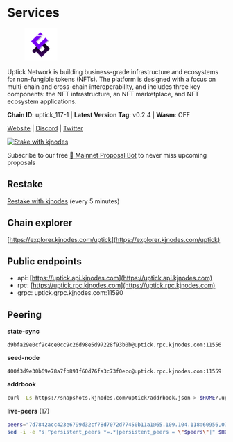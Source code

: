 # Services

<figure><img src="https://raw.githubusercontent.com/kj89/cosmos-images/main/logos/uptick.png" alt=""><figcaption></figcaption></figure>

Uptick Network is building business-grade infrastructure and  ecosystems for non-fungible tokens (NFTs). The platform is  designed with a focus on multi-chain and cross-chain interoperability,  and includes three key components: the NFT infrastructure, an NFT  marketplace, and NFT ecosystem applications.

**Chain ID**: uptick_117-1 | **Latest Version Tag**: v0.2.4 | **Wasm**: OFF

[Website](https://uptick.network) | [Discord](https://discord.gg/UzeHS7fu5H) | [Twitter](https://twitter.com/uptickproject)

[![Stake with kjnodes](https://i.ibb.co/cr44Q8j/button-stake-with-kjnodes.png)](https://restake.app/uptick/uptickvaloper1jqpaf0vgzlxvjx5meq8huweuv2nguqe20seefq)

Subscribe to our free [🤖 Mainnet Proposal Bot](https://t.me/kjnodes_proposal_bot) to never miss upcoming proposals

## Restake

[Restake with kjnodes](https://restake.app/uptick/uptickvaloper1jqpaf0vgzlxvjx5meq8huweuv2nguqe20seefq) (every 5 minutes)
## Chain explorer
[https://explorer.kjnodes.com/uptick](https://explorer.kjnodes.com/uptick)

## Public endpoints

* api: [https://uptick.api.kjnodes.com](https://uptick.api.kjnodes.com)
* rpc: [https://uptick.rpc.kjnodes.com](https://uptick.rpc.kjnodes.com)
* grpc: uptick.grpc.kjnodes.com:11590

## Peering

**state-sync**

```text
d9bfa29e0cf9c4ce0cc9c26d98e5d97228f93b0b@uptick.rpc.kjnodes.com:11556
```

**seed-node**

```text
400f3d9e30b69e78a7fb891f60d76fa3c73f0ecc@uptick.rpc.kjnodes.com:11559
```

**addrbook**
```bash
curl -Ls https://snapshots.kjnodes.com/uptick/addrbook.json > $HOME/.uptickd/config/addrbook.json
```

**live-peers** (17)
```bash
peers="7d7842acc423e6799d32cf78d7072d77450b11a1@65.109.104.118:60956,07933f8021f92499457890184ae228cd4a2a52fb@65.21.90.141:26656,e8704845eaa0f3d39fcdc9c4065f3beb344384db@142.132.152.46:27656,4914c40a9441895f355c600f38ed94756782ab99@146.59.81.204:27856,34d28eeb7be1b245fd64ba2df4cdf62b5eb60dd3@202.61.240.155:30001,f05733da50967e3955e11665b1901d36291dfaee@65.108.195.30:21656,29269b318b35005b4ac39d010cbc3c41a5ab0833@185.144.99.33:26656,81ccbba5cba98cf89bcca74f271380b53afed4c4@154.26.130.207:27656,34d86f3a8dfce7d8b615563c587433c65792f104@185.219.142.221:15656,f2710fe78495a0645b690dbf9296b5d62bc2a39f@148.113.6.229:20456,024a9c6eb41193e7fc76544572c0a8370e80e953@65.109.92.240:3156,b45ee634889abf61c7212b03dbddb853a8a3bc09@185.48.24.112:15656,d9bfa29e0cf9c4ce0cc9c26d98e5d97228f93b0b@65.109.88.38:11556,25d1d39a641af656caee29a4314748707322c29f@65.108.208.101:26656,e71bae28852a0b603f7360ec17fe91e7f065f324@142.132.253.112:35656,9a4ad031b93aacb3e1d08c7c258400ab1086c80b@65.109.58.237:20046,f97a75fb69d3a5fe893dca7c8d238ccc0bd66a8f@142.132.148.140:6969"
sed -i -e "s|^persistent_peers *=.*|persistent_peers = \"$peers\"|" $HOME/.uptickd/config/config.toml
```
